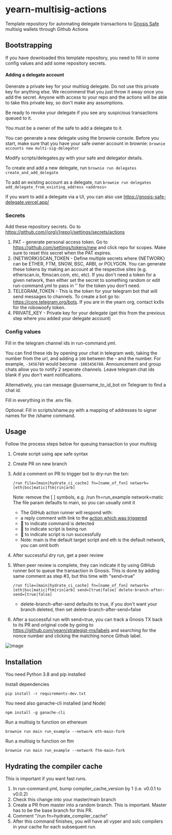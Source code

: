 # yearn-multisig-actions

Template repository for automating delegate transactions to [Gnosis Safe](https://gnosis-safe.io/app/) multisig wallets through Github Actions

## Bootstrapping
If you have downloaded this template repository, you need to fill in some config values and add some repository secrets.

#### Adding a delegate account
Generate a private key for your multisig delegate. Do not use this private key for anything else. We recommend that you just throw it away once you add the secret. Anyone with access to your repo and the actions will be able to take this private key, so don't make any assumptions.

Be ready to revoke your delegate if you see any suspicious transactions queued to it.

You must be a owner of the safe to add a delegate to it.

You can generate a new delegate using the brownie console. Before you start, make sure that you have your safe owner account in brownie: `brownie accounts new multi-sig-delegator`

Modify scripts/delegates.py with your safe and delegator details.

To create and add a new delegate, run `brownie run delegates create_and_add_delegate`

To add an existing account as a delegate, run `brownie run delegates add_delegate_from_existing_address <address>`

If you want to add a delegate via a UI, you can also use https://gnosis-safe-delegate.vercel.app/

### Secrets
Add these repository secrets. Go to https://github.com/{org}/{repo}/settings/secrets/actions

1. PAT - generate personal access token. Go to https://github.com/settings/tokens/new and click repo for scopes. Make sure to reset this secret when the PAT expires.
2. {NETWORK}SCAN_TOKEN - Define multiple secrets where {NETWORK} can be ETHER, FTM, SNOW, BSC, ARBI, or POLYGON. You can generate these tokens by making an account at the respective sites (e.g. etherscan.io, ftmscan.com, etc, etc). If you don't need a token for a given network, then either set the secret to something random or edit run-command.yml to pass in '' for the token you don't need.
3. TELEGRAM_TOKEN - This is the token for your telegram bot that will send messages to channels. To create a bot go to: https://core.telegram.org/bots. If you are in the yearn org, contact kx9x for the robowoofy token.
4. PRIVATE_KEY - Private key for your delegate (get this from the previous step where you added your delegate account)

### Config values
Fill in the telegram channel ids in run-command.yml. 

You can find these ids by opening your chat in telegram web, taking the number from the url, and adding a `100` between the - and the number. For example, `-3456789` would become `-1003456789`. Announcement and group chats allow you to notify 2 seperate channels. Leave telegram chat ids blank if you don't want notifications.

Alternatively, you can message @username_to_id_bot on Telegram to find a chat id.

Fill in everything in the .env file.

Optional:
Fill in scripts/shame.py with a mapping of addresses to signer names for the /shame command.

## Usage
Follow the process steps below for queuing transaction to your multisig
1. Create script using ape safe syntax
2. Create PR on new branch
3. Add a comment on PR to trigger bot to dry-run the txn:
    ```
    /run file=[main|hydrate_ci_cache] fn=[name_of_fxn] network=[eth|bsc|matic|ftm|rin|arb]
    ```
    Note: remove the [ ] symbols, e.g. /run fn=run_example network=matic
    The file param defaults to main, so you can usually omit it

    - The GitHub action runner will respond with:
    - a reply comment with link to the [action which was triggered](https://github.com/yearn/strategist-ms/actions/)
    - 👀 to indicate command is detected
    - 🚀 to indicate script is being run
    - 🎉 to indicate script is run successfully
    - Note: main is the default target script and eth is the default network, you can omit both 
4. After successful dry run, get a peer review
5. When peer review is complete, they can indicate it by using GitHub runner bot to queue the transaction in Gnosis. This is done by adding same comment as step #3, but this time with "send=true"
    ```
    /run file=[main|hydrate_ci_cache] fn=[name_of_fxn] network=[eth|bsc|matic|ftm|rin|arb] send=[true|false] delete-branch-after-send=[true|false]
    ```
    - delete-branch-after-send defaults to true, if you don't want your branch deleted, then set delete-branch-after-send=false
6. After a successful run with send=true, you can track a Gnosis TX back to its PR and original code by going to https://github.com/yearn/strategist-ms/labels and searching for the nonce number and clicking the matching nonce Github label.

![image](https://user-images.githubusercontent.com/7820952/119859130-f1d67600-bec9-11eb-8ac1-3dbc05956210.png)


## Installation
You need Python 3.8 and pip installed

Install dependencies

```
pip install -r requirements-dev.txt
```

You need also ganache-cli installed (and Node)

```
npm install -g ganache-cli
```

Run a multisig tx function on ethereum

```
brownie run main run_example --network eth-main-fork
```

Run a multisig tx function on ftm

```
brownie run main run_example --network ftm-main-fork
```

## Hydrating the compiler cache

This is important if you want fast runs.

1. In run-command.yml, bump compiler_cache_version by 1 (i.e. v0.0.1 to v0.0.2)
2. Check this change into your master/main branch
3. Create a PR from master into a random branch. This is important. Master has to be the base branch for this PR.
4. Comment "/run fn=hydrate_compiler_cache"
5. After this command finishes, you will have all vyper and solc compilers in your cache for each subsequent run.
